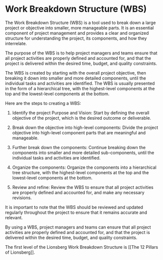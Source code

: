 # Work Breakdown Structure (WBS)

The Work Breakdown Structure (WBS) is a tool used to break down a large project or objective into smaller, more manageable parts. It is an essential component of project management and provides a clear and organized structure for understanding the project, its components, and how they interrelate.

The purpose of the WBS is to help project managers and teams ensure that all project activities are properly defined and accounted for, and that the project is delivered within the desired time, budget, and quality constraints.

The WBS is created by starting with the overall project objective, then breaking it down into smaller and more detailed components, until the individual tasks and activities are identified. The WBS is usually presented in the form of a hierarchical tree, with the highest-level components at the top and the lowest-level components at the bottom.

Here are the steps to creating a WBS:

1.  Identify the project Purpose and Vision: Start by defining the overall objective of the project, which is the desired outcome or deliverable.
    
2.  Break down the objective into high-level components: Divide the project objective into high-level component parts that are meaningful and manageable.
    
3.  Further break down the components: Continue breaking down the components into smaller and more detailed sub-components, until the individual tasks and activities are identified.
    
4.  Organize the components: Organize the components into a hierarchical tree structure, with the highest-level components at the top and the lowest-level components at the bottom.
    
5.  Review and refine: Review the WBS to ensure that all project activities are properly defined and accounted for, and make any necessary revisions.
    

It is important to note that the WBS should be reviewed and updated regularly throughout the project to ensure that it remains accurate and relevant.

By using a WBS, project managers and teams can ensure that all project activities are properly defined and accounted for, and that the project is delivered within the desired time, budget, and quality constraints.

The first level of the Lionsberg Work Breakdown Structure is [[The 12 Pillars of Lionsberg]]. 